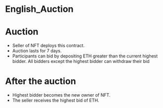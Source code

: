 ﻿# English_Auction

# Auction
- Seller of NFT deploys this contract.
- Auction lasts for 7 days.
- Participants can bid by depositing ETH greater than the current highest bidder.
  All bidders except the highest bidder can withdraw their bid
# After the auction
- Highest bidder becomes the new owner of NFT.
- The seller receives the highest bid of ETH.
